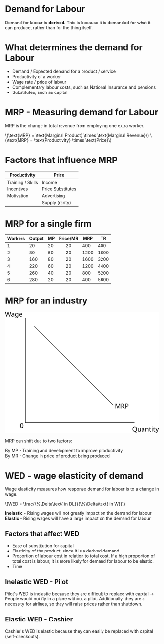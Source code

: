 # Demand for Labour #
Demand for labour is **derived**. This is because it is demanded for what it can produce, rather than for the thing itself.

# What determines the demand for Labour #
- Demand / Expected demand for a product / service
- Productivity of a worker
- Wage rate / price of labour
- Complementary labour costs, such as National Insurance and pensions
- Substitutes, such as capital

# MRP - Measuring demand for Labour #
MRP is the change in total revenue from employing one extra worker.

\\(\text{MRP} = \text{Marginal Product} \times \text{Marginal Revenue}\\)
\\(\text{MRP} = \text{Productivity} \times \text{Price}\\)

# Factors that influence MRP #

|Productivity|Price|
|---|---|
|Training / Skills|Income|
|Incentives|Price Substitutes|
|Motivation|Advertising|
| |Supply (rarity)|

# MRP for a single firm #

|Workers|Output|MP|Price/MR|MRP |TR |
|---    |---   |---|:---:  |--- |---| 
|1      |20    |20 |20     |400 |400|
|2      |80    |60 |20     |1200|1600|
|3      |160   |80 |20     |1600|3200|
|4      |220   |60 |20     |1200|4400|
|5      |260   |40 |20     |800 |5200|
|6      |280   |20 |20     |400 |5600|

# MRP for an industry #
![A graph showing MRP sloping downwards, on a graph of wage against quantity](diagrams/labour_demand.svg#mono-black)

MRP can shift due to two factors:

By MP - Training and development to improve productivity  
By MR - Change in price of product being produced

# WED - wage elasticity of demand #
Wage elasticity measures how response demand for labour is to a change in wage.

\\(WED = \frac{\\%\Delta\text{ in DL}}{\\%\Delta\text{ in W}}\\)

**Inelastic** - Rising wages will not greatly impact on the demand for labour  
**Elastic** - Rising wages will have a large impact on the demand for labour

## Factors that affect WED ##
- Ease of substitution for capital
- Elasticity of the product, since it is a derived demand
- Proportion of labour cost in relation to total cost. If a high proportion of total cost is labour, it is more likely for demand for labour to be elastic.
- Time

## Inelastic WED - Pilot ##
Pilot's WED is inelastic because they are difficult to replace with capital -> People would not fly in a plane without a pilot.
Additionally, they are a necessity for airlines, so they will raise prices rather than shutdown.

## Elastic WED - Cashier ##
Cashier's WED is elastic because they can easily be replaced with capital (self-checkouts).